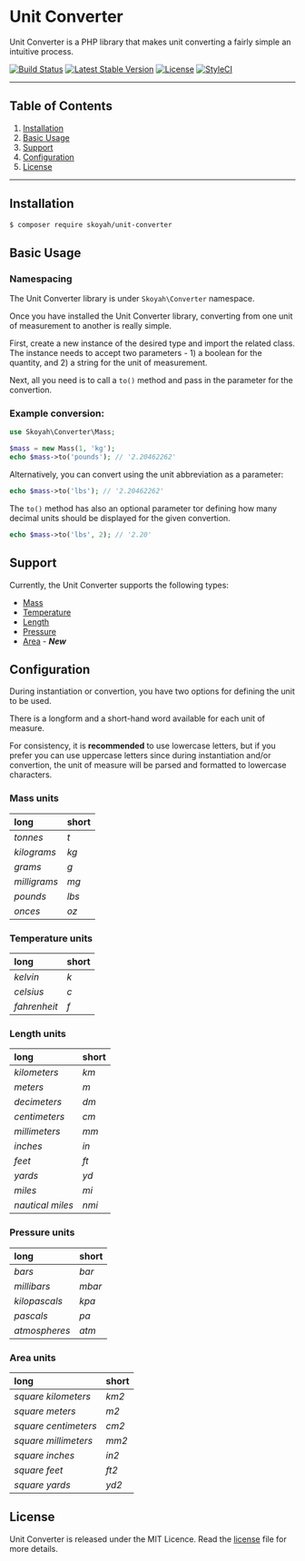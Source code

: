 # Unit Converter

Unit Converter is a PHP library that makes unit converting a fairly simple an intuitive process.

[![Build Status](https://travis-ci.org/skoyah/unit-converter.svg?branch=master)](https://travis-ci.org/skoyah/unit-converter)
[![Latest Stable Version](https://poser.pugx.org/skoyah/unit-converter/v/stable)](https://packagist.org/packages/skoyah/unit-converter)
[![License](https://poser.pugx.org/skoyah/unit-converter/license)](https://packagist.org/packages/skoyah/unit-converter)
[![StyleCI](https://github.styleci.io/repos/154382621/shield?branch=master)](https://github.styleci.io/repos/154382621)
___
## Table of Contents

1. [Installation](#installation)
2. [Basic Usage](#basic-usage)
3. [Support](#support)
4. [Configuration](#configuration)
5. [License](#license)

___
## Installation
```bash
$ composer require skoyah/unit-converter
```

## Basic Usage
### Namespacing
The Unit Converter library is under ```Skoyah\Converter``` namespace.

Once you have installed the Unit Converter library, converting from one unit of measurement to another is really simple.

First, create a new instance of the desired type and import the related class.
The instance needs to accept two parameters -  1) a boolean for the quantity, and 2) a string for the unit of measurement.

Next, all you need is to call a ```to()``` method and pass in the parameter for the convertion.

### Example conversion:
```php
use Skoyah\Converter\Mass;

$mass = new Mass(1, 'kg');
echo $mass->to('pounds'); // '2.20462262'
```

Alternatively, you can convert using the unit abbreviation as a parameter:

```php
echo $mass->to('lbs'); // '2.20462262'
```

The ```to()``` method has also an optional parameter tor defining how many decimal units should be displayed for the given convertion.

```php
echo $mass->to('lbs', 2); // '2.20'
```

## Support
Currently, the Unit Converter supports the following types:

* [Mass](#mass-units)
* [Temperature](#temperature-units)
* [Length](#length-units)
* [Pressure](#pressure-units)
* [Area](#area-units) - <em><strong>New</strong></em>


## Configuration
During instantiation or convertion, you have two options for defining the unit to be used.

There is a longform and a short-hand word available for each unit of measure.

For consistency, it is __recommended__ to use lowercase letters, but if you prefer you can use uppercase letters since during instantiation and/or convertion, the unit of measure will be parsed and formatted to lowercase characters.

### Mass units
| long       | short   |
| :--------- | :------ |
|*tonnes*    |     *t* |
|*kilograms* |     *kg*|
|*grams*     |      *g*|
|*milligrams*|     *mg*|
|*pounds*    |    *lbs*|
|*onces*     |     *oz*|

### Temperature units
| long       | short   |
| :--------- | :------ |
|*kelvin*    |      *k*|
|*celsius*   |      *c*|
|*fahrenheit*|      *f*|

### Length units
| long           | short   |
| :------------- | :------ |
|*kilometers*    |     *km*|
|*meters*        |      *m*|
|*decimeters*    |     *dm*|
|*centimeters*   |     *cm*|
|*millimeters*   |     *mm*|
|*inches*        |     *in*|
|*feet*          |     *ft*|
|*yards*         |     *yd*|
|*miles*         |     *mi*|
|*nautical miles*|    *nmi*|

### Pressure units
| long        | short   |
| :---------- | :------ |
|*bars*       |    *bar*|
|*millibars*  |   *mbar*|
|*kilopascals*|    *kpa*|
|*pascals*    |     *pa*|
|*atmospheres*|    *atm*|

### Area units
| long               | short   |
| :----------------  | :------ |
|*square kilometers* |    *km2*|
|*square meters*     |     *m2*|
|*square centimeters*|    *cm2*|
|*square millimeters*|    *mm2*|
|*square inches*     |    *in2*|
|*square feet*       |    *ft2*|
|*square yards*      |    *yd2*|

## License
Unit Converter is released under the MIT Licence. Read the [license](https://github.com/skoyah/unit-converter/blob/master/LICENSE.md) file for more details.
